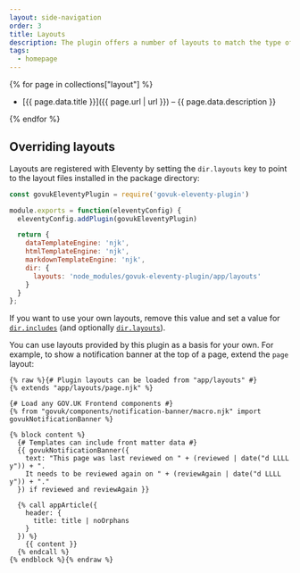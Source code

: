 ```yaml
---
layout: side-navigation
order: 3
title: Layouts
description: The plugin offers a number of layouts to match the type of content you want write.
tags:
  - homepage
---
```

{% for page in collections["layout"] %}

* [{{ page.data.title }}]({{ page.url | url }}) – {{ page.data.description }}

{% endfor %}

## Overriding layouts

Layouts are registered with Eleventy by setting the `dir.layouts` key to point to the layout files installed in the package directory:

```js
const govukEleventyPlugin = require('govuk-eleventy-plugin')

module.exports = function(eleventyConfig) {
  eleventyConfig.addPlugin(govukEleventyPlugin)

  return {
    dataTemplateEngine: 'njk',
    htmlTemplateEngine: 'njk',
    markdownTemplateEngine: 'njk',
    dir: {
      layouts: 'node_modules/govuk-eleventy-plugin/app/layouts'
    }
  }
};
```

If you want to use your own layouts, remove this value and set a value for [`dir.includes`](https://www.11ty.dev/docs/config/#directory-for-includes) (and optionally [`dir.layouts`](https://www.11ty.dev/docs/config/#directory-for-layouts-(optional))).

You can use layouts provided by this plugin as a basis for your own. For example, to show a notification banner at the top of a page, extend the `page` layout:

```njk
{% raw %}{# Plugin layouts can be loaded from "app/layouts" #}
{% extends "app/layouts/page.njk" %}

{# Load any GOV.UK Frontend components #}
{% from "govuk/components/notification-banner/macro.njk" import govukNotificationBanner %}

{% block content %}
  {# Templates can include front matter data #}
  {{ govukNotificationBanner({
    text: "This page was last reviewed on " + (reviewed | date("d LLLL y")) + ".  
    It needs to be reviewed again on " + (reviewAgain | date("d LLLL y")) + "."
  }) if reviewed and reviewAgain }}

  {% call appArticle({
    header: {
      title: title | noOrphans
    }
  }) %}
    {{ content }}
  {% endcall %}
{% endblock %}{% endraw %}
```
